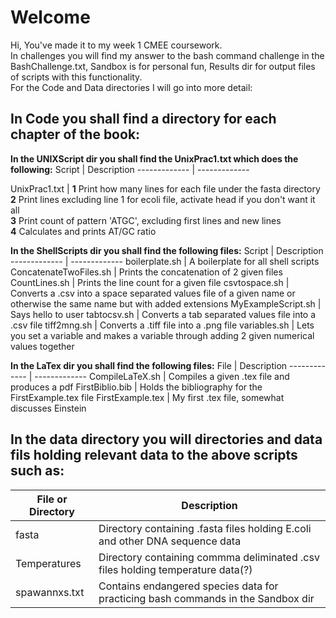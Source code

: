 # Welcome
Hi, You've made it to my week 1 CMEE coursework.  
In challenges you will find my answer to the bash command challenge in the BashChallenge.txt, Sandbox is for personal fun, Results dir for output files of scripts with this functionality.  
For the Code and Data directories I will go into more detail:  

## In Code you shall find a directory for each chapter of the book:

**In the UNIXScript dir you shall find the UnixPrac1.txt which does the following:**
 Script       | Description
 ------------- | -------------
 
 UnixPrac1.txt |  **1**   Print how many lines for each file under the fasta directory  
                  **2**   Print lines excluding line 1 for ecoli file, activate head if you don't want it all  
                  **3**   Print count of pattern 'ATGC', excluding first lines and new lines  
                  **4**   Calculates and prints AT/GC ratio  
  
**In the ShellScripts dir you shall find the following files:**
 Script       | Description
 ------------- | -------------
 boilerplate.sh | A boilerplate for all shell scripts
 ConcatenateTwoFiles.sh  | Prints the concatenation of 2 given files
 CountLines.sh | Prints the line count for a given file
 csvtospace.sh | Converts a .csv into a space separated values file of a given name or otherwise the same name but with added extensions
 MyExampleScript.sh | Says hello to user
 tabtocsv.sh | Converts a tab separated values file into a .csv file
 tiff2mng.sh | Converts a .tiff file into a .png file
 variables.sh | Lets you set a variable and makes a variable through adding 2 given numerical values together
  
**In the LaTex dir you shall find the following files:**
 File       | Description
 ------------- | -------------
 CompileLaTeX.sh | Compiles a given .tex file and produces a pdf
 FirstBiblio.bib | Holds the bibliography for the FirstExample.tex file
 FirstExample.tex | My first .tex file, somewhat discusses Einstein
  
## In the data directory you will directories and data fils holding relevant data to the above scripts such as:
 File or Directory       | Description
 ------------- | -------------
 fasta | Directory containing .fasta files holding E.coli and other DNA sequence data
 Temperatures | Directory containing commma deliminated .csv files holding temperature data(?)
 spawannxs.txt | Contains endangered species data for practicing bash commands in the Sandbox dir
  
